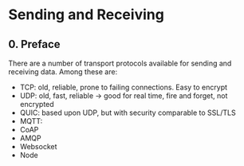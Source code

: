 # Sending and Receiving

## 0. Preface

There are a number of transport protocols available for sending and receiving data. Among these are:
- TCP: old, reliable, prone to failing connections. Easy to encrypt
- UDP: old, fast, reliable -> good for real time, fire and forget, not encrypted
- QUIC: based upon UDP, but with security comparable to SSL/TLS
- MQTT: 
- CoAP
- AMQP
- Websocket
- Node



